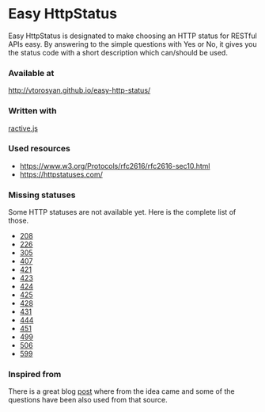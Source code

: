 # Easy HttpStatus

Easy HttpStatus is designated to make choosing an HTTP status for RESTful APIs easy. By answering to the simple questions with Yes or No, it gives you the status code with a short description which can/should be used.

### Available at
http://vtorosyan.github.io/easy-http-status/

### Written with
[ractive.js](http://www.ractivejs.org/)

### Used resources
- https://www.w3.org/Protocols/rfc2616/rfc2616-sec10.html
- https://httpstatuses.com/

### Missing statuses
Some HTTP statuses are not available yet. Here is the complete list of those.
- [208](https://httpstatuses.com/208)
- [226](https://httpstatuses.com/226)
- [305](https://httpstatuses.com/305)
- [407](https://httpstatuses.com/407)
- [421](https://httpstatuses.com/421)
- [423](https://httpstatuses.com/423)
- [424](https://httpstatuses.com/424)
- [425](https://httpstatuses.com/425)
- [428](https://httpstatuses.com/428)
- [431](https://httpstatuses.com/431)
- [444](https://httpstatuses.com/444)
- [451](https://httpstatuses.com/451)
- [499](https://httpstatuses.com/499)
- [506](https://httpstatuses.com/506)
- [599](https://httpstatuses.com/599)

### Inspired from 
There is a great blog [post](http://racksburg.com/choosing-an-http-status-code/) where from the idea came and some of the questions have been also used from that source.
